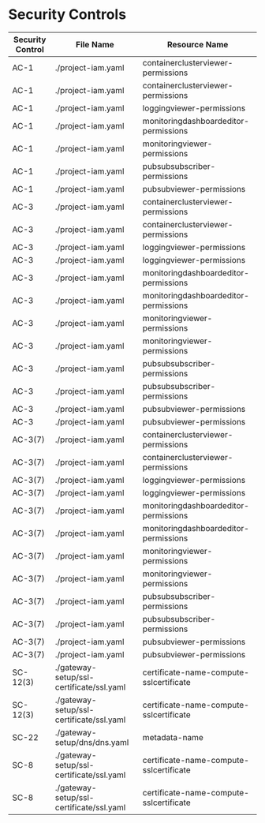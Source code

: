 # Security Controls

<!-- BEGINNING OF SECURITY CONTROLS LIST -->
|Security Control|File Name|Resource Name|
|---|---|---|
|AC-1|./project-iam.yaml|containerclusterviewer-permissions|
|AC-1|./project-iam.yaml|containerclusterviewer-permissions|
|AC-1|./project-iam.yaml|loggingviewer-permissions|
|AC-1|./project-iam.yaml|monitoringdashboardeditor-permissions|
|AC-1|./project-iam.yaml|monitoringviewer-permissions|
|AC-1|./project-iam.yaml|pubsubsubscriber-permissions|
|AC-1|./project-iam.yaml|pubsubviewer-permissions|
|AC-3|./project-iam.yaml|containerclusterviewer-permissions|
|AC-3|./project-iam.yaml|containerclusterviewer-permissions|
|AC-3|./project-iam.yaml|loggingviewer-permissions|
|AC-3|./project-iam.yaml|loggingviewer-permissions|
|AC-3|./project-iam.yaml|monitoringdashboardeditor-permissions|
|AC-3|./project-iam.yaml|monitoringdashboardeditor-permissions|
|AC-3|./project-iam.yaml|monitoringviewer-permissions|
|AC-3|./project-iam.yaml|monitoringviewer-permissions|
|AC-3|./project-iam.yaml|pubsubsubscriber-permissions|
|AC-3|./project-iam.yaml|pubsubsubscriber-permissions|
|AC-3|./project-iam.yaml|pubsubviewer-permissions|
|AC-3|./project-iam.yaml|pubsubviewer-permissions|
|AC-3(7)|./project-iam.yaml|containerclusterviewer-permissions|
|AC-3(7)|./project-iam.yaml|containerclusterviewer-permissions|
|AC-3(7)|./project-iam.yaml|loggingviewer-permissions|
|AC-3(7)|./project-iam.yaml|loggingviewer-permissions|
|AC-3(7)|./project-iam.yaml|monitoringdashboardeditor-permissions|
|AC-3(7)|./project-iam.yaml|monitoringdashboardeditor-permissions|
|AC-3(7)|./project-iam.yaml|monitoringviewer-permissions|
|AC-3(7)|./project-iam.yaml|monitoringviewer-permissions|
|AC-3(7)|./project-iam.yaml|pubsubsubscriber-permissions|
|AC-3(7)|./project-iam.yaml|pubsubsubscriber-permissions|
|AC-3(7)|./project-iam.yaml|pubsubviewer-permissions|
|AC-3(7)|./project-iam.yaml|pubsubviewer-permissions|
|SC-12(3)|./gateway-setup/ssl-certificate/ssl.yaml|certificate-name-compute-sslcertificate|
|SC-12(3)|./gateway-setup/ssl-certificate/ssl.yaml|certificate-name-compute-sslcertificate|
|SC-22|./gateway-setup/dns/dns.yaml|metadata-name|
|SC-8|./gateway-setup/ssl-certificate/ssl.yaml|certificate-name-compute-sslcertificate|
|SC-8|./gateway-setup/ssl-certificate/ssl.yaml|certificate-name-compute-sslcertificate|

<!-- END OF SECURITY CONTROLS LIST -->
